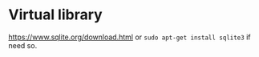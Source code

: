# Virtual library

https://www.sqlite.org/download.html or ```sudo apt-get install sqlite3``` if need so. 